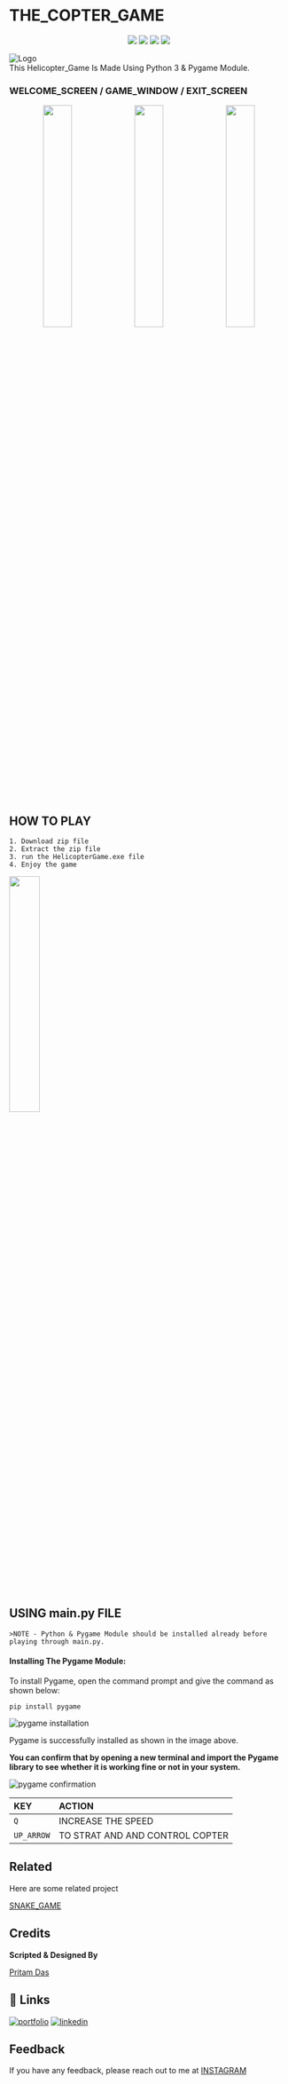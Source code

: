 

# THE_COPTER_GAME


<p align="center">
<a href="https://github.com/hacker-404-error/THE_COPTER_GAME"><img src="https://badges.frapsoft.com/os/v1/open-source.svg?v=103"></a>
<a href="https://github.com/hacker-404-error/THE_COPTER_GAME"><img src="https://img.shields.io/badge/Built%20by-developers%20%3C%2F%3E-0059b3"></a>
<a href="https://github.com/hacker-404-error/THE_COPTER_GAME"><img src="https://img.shields.io/static/v1.svg?label=Contributions&message=Welcome&color=yellow"></a>
<a href="https://github.com/smaranjitghose/"><img src="https://img.shields.io/badge/Maintained%3F-yes-brightgreen.svg?v=103"></a>
</p>



![Logo](https://i.ibb.co/RQfTqds/BIRD.png)          
This Helicopter_Game Is Made Using Python 3 & Pygame Module.


### WELCOME_SCREEN / GAME_WINDOW / EXIT_SCREEN
<p align="center" width="100%">
    <img width="32%" src="https://i.ibb.co/CVgzdkb/front.png"> 
    <img width="32%" src="https://i.ibb.co/YhLB7cV/game.png"> 
    <img width="32%" src="https://i.ibb.co/NNQB0Ly/back.png"> 
</p>



## HOW TO PLAY
    1. Download zip file
    2. Extract the zip file
    3. run the HelicopterGame.exe file
    4. Enjoy the game
    
    
<p align="left" width="100%">
    <img width="33%" src="https://github.com/hacker-404-error/THE_COPTER_GAME/blob/main/gameheli.gif"> 
</p>

    

    
    

## USING main.py FILE
    >NOTE - Python & Pygame Module should be installed already before playing through main.py.



#### Installing The Pygame Module:

To install Pygame, open the command prompt and give the command as shown below:

```
pip install pygame
```

![pygame installation](https://media.geeksforgeeks.org/wp-content/uploads/20210415121952/WhatsAppImage20210415at121530PM.jpeg)

Pygame is successfully installed as shown in the image above.

**You can confirm that by opening a new terminal and import the Pygame library to see whether it is working fine or not in your system.**

![pygame confirmation](https://media.geeksforgeeks.org/wp-content/uploads/20210415121950/WhatsAppImage20210415at121849PM.jpeg)


| KEY | ACTION              |
| :-------- |  :------------------------- |
| `Q` |INCREASE THE SPEED  |
| `UP_ARROW` |TO STRAT AND AND CONTROL COPTER |



## Related

Here are some related project

[ SNAKE_GAME ](https://github.com/hacker-404-error/SnakeGame)


## Credits

**Scripted & Designed By**

[Pritam Das](https://github.com/hacker-404-error)


## 🔗 Links
[![portfolio](https://img.shields.io/badge/my_portfolio-000?style=for-the-badge&logo=ko-fi&logoColor=white)](https://github.com/hacker-404-error/THE_COPTER_GAME)
[![linkedin](https://img.shields.io/badge/linkedin-0A66C2?style=for-the-badge&logo=linkedin&logoColor=white)](https://www.linkedin.com/in/pritam-das-7489ab223/)



## Feedback 
If you have any feedback, please reach out to me at [INSTAGRAM ](https://www.instagram.com/pritamdays/)


